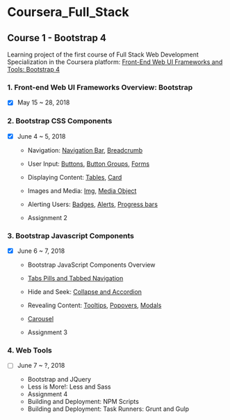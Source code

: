 # Coursera_Full_Stack

## Course 1 - Bootstrap 4

Learning project of the first course of Full Stack Web Development Specialization in the Coursera platform:
[Front-End Web UI Frameworks and Tools: Bootstrap 4](https://www.coursera.org/learn/bootstrap-4)

### 1. Front-end Web UI Frameworks Overview: Bootstrap
- [x] May 15 ~ 28, 2018

### 2. Bootstrap CSS Components
- [x] June 4 ~ 5, 2018

  + Navigation:
    [Navigation Bar](http://getbootstrap.com/docs/4.0/components/navbar/),
    [Breadcrumb](http://getbootstrap.com/docs/4.0/components/breadcrumb/)

  + User Input:
    [Buttons](http://getbootstrap.com/docs/4.0/components/buttons/),
    [Button Groups](http://getbootstrap.com/docs/4.0/components/button-group/),
    [Forms](http://getbootstrap.com/docs/4.0/components/forms/)

  + Displaying Content:
    [Tables](http://getbootstrap.com/docs/4.0/content/tables/),
    [Card](http://getbootstrap.com/docs/4.0/components/card/)

  + Images and Media:
    [Img](http://getbootstrap.com/docs/4.0/content/images/),
    [Media Object](http://getbootstrap.com/docs/4.0/layout/media-object/)

  + Alerting Users:
    [Badges](http://getbootstrap.com/docs/4.0/components/badge/),
    [Alerts](http://getbootstrap.com/docs/4.0/components/alerts),
    [Progress bars](http://getbootstrap.com/docs/4.0/components/progress/)

  + Assignment 2

### 3. Bootstrap Javascript Components
- [x] June 6 ~ 7, 2018

  + Bootstrap JavaScript Components Overview

  + [Tabs Pills and Tabbed Navigation](http://getbootstrap.com/docs/4.0/components/navs/)

  + Hide and Seek: [Collapse and Accordion](http://getbootstrap.com/docs/4.0/components/collapse/)
  + Revealing Content:
    [Tooltips](http://getbootstrap.com/docs/4.0/components/tooltips/),
    [Popovers](http://getbootstrap.com/docs/4.0/components/popovers/),
    [Modals](http://getbootstrap.com/docs/4.0/components/modal/)

  + [Carousel](http://getbootstrap.com/docs/4.0/components/carousel/)
  + Assignment 3

### 4. Web Tools
- [ ] June 7 ~ ?, 2018

  + Bootstrap and JQuery
  + Less is More!: Less and Sass
  + Assignment 4
  + Building and Deployment: NPM Scripts
  + Building and Deployment: Task Runners: Grunt and Gulp
  
  
